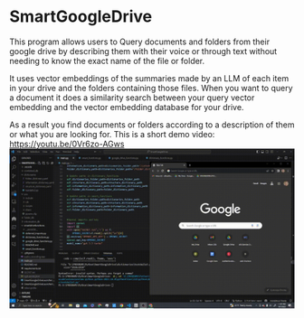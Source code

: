 # SmartGoogleDrive
This program allows users to Query documents and folders from their google drive by describing them with their voice or through text without needing to know the exact name of the file or folder.

It uses vector embeddings of the summaries made by an LLM of each item in your drive and the folders containing those files. When you want to query a document it does a similarity search between your query vector embedding and the vector embedding database for your drive.

As a result you find documents or folders according to a description of them or what you are looking for. This is a short demo video: https://youtu.be/0Vr6zo-AGws 
![](https://github.com/MrJellyBean3/SmartGoogleDrive/blob/main/SmartDriveDemo.gif)
